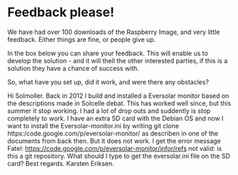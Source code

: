 # Feedback please! #

We have had over 100 downloads of the Raspberry Image, and very little feedback. Either things are fine, or people give up.

In the box below you can share your feedback. This will enable us to develop the solution - and it will thell the other interested parties, if this is a solution they have a chance of success with.
 
 So, what have you set up, did it work, and were there any obstacles?

Hi Solmoller.
Back in 2012 I build and installed a Eversolar monitor based on the descriptions made in Solcelle debat. This has worked well since, but this summer it stop working. I had a lot of drop outs and suddently is stop completely to work. I have an extra SD card with the Debian OS and now I want to install the Eversolar-monitor.ini by writing git clone https:/code.google.com/p/eversolar-monitor/ as describen in one of the documents from back then. But it does not work. I get the error message  Fatel: https://code.google.com/p/eversolar-monitor/infor/refs not valid: is this a git repository.
What should I type to get the eversolar.ini file on the SD card?
Best regards. Karsten Eriksen.
